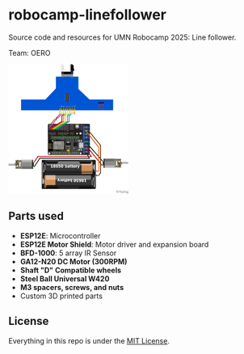 # robocamp-linefollower

Source code and resources for UMN Robocamp 2025: Line follower.

Team: OERO

<img src="linefollower-circuit_bb.png" height="256px" />

## Parts used

- **ESP12E**: Microcontroller
- **ESP12E Motor Shield**: Motor driver and expansion board
- **BFD-1000**: 5 array IR Sensor
- **GA12-N20 DC Motor (300RPM)**
- **Shaft "D" Compatible wheels**
- **Steel Ball Universal W420**
- **M3 spacers, screws, and nuts**
- Custom 3D printed parts

## License

Everything in this repo is under the [MIT License](LICENSE).
